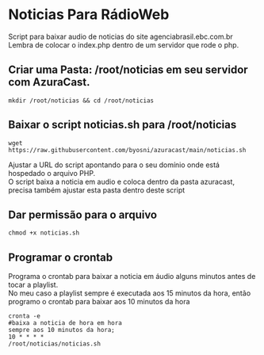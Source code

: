 <h1>Noticias Para RádioWeb </h1>

Script para baixar audio de noticias do site agenciabrasil.ebc.com.br<br> 
Lembra de colocar o index.php dentro de um servidor que rode o php.<br>


<h2>Criar uma Pasta: /root/noticias em seu servidor com AzuraCast.</h2>
<code>mkdir /root/noticias && cd /root/noticias</code>

<h2>Baixar o script noticias.sh para /root/noticias</h2>
<code>wget https://raw.githubusercontent.com/byosni/azuracast/main/noticias.sh</code>
<p>Ajustar a URL do script apontando para o seu domínio onde está hospedado o arquivo PHP.<br>
O script baixa a noticia em audio e coloca dentro da pasta azuracast, precisa também ajustar esta pasta dentro deste script</p>

<h2>Dar permissão para o arquivo</h2>
<code>chmod +x noticias.sh</code>

<h2>Programar o crontab</h2>
<p>Programa o crontab para baixar a noticia em áudio alguns minutos antes de tocar a playlist. <br>
No meu caso a playlist sempre é executada aos 15 minutos da hora, então programo o crontab para baixar aos 10 minutos da hora <br></p>

<code>cronta -e</code> <br> 
<code>#baixa a noticia de hora em hora sempre aos 10 minutos da hora; </code><br>
<code>10 * * * * /root/noticias/noticias.sh </code>
